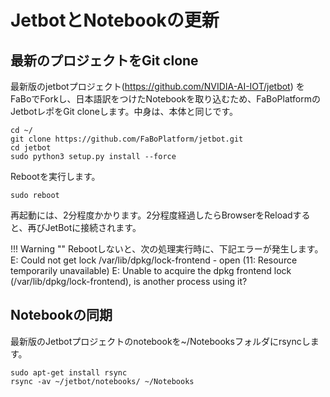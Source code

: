 # JetbotとNotebookの更新

## 最新のプロジェクトをGit clone

最新版のjetbotプロジェクト(https://github.com/NVIDIA-AI-IOT/jetbot) をFaBoでForkし、日本語訳をつけたNotebookを取り込むため、FaBoPlatformのJetbotレポをGit cloneします。中身は、本体と同じです。

```
cd ~/
git clone https://github.com/FaBoPlatform/jetbot.git
cd jetbot
sudo python3 setup.py install --force 
```

Rebootを実行します。

```
sudo reboot
```

再起動には、2分程度かかります。2分程度経過したらBrowserをReloadすると、再びJetBotに接続されます。

!!! Warning ""
	Rebootしないと、次の処理実行時に、下記エラーが発生します。
	E: Could not get lock /var/lib/dpkg/lock-frontend - open (11: Resource temporarily unavailable)
	E: Unable to acquire the dpkg frontend lock (/var/lib/dpkg/lock-frontend), is another process using it?

## Notebookの同期

最新版のJetbotプロジェクトのnotebookを~/Notebooksフォルダにrsyncします。

```
sudo apt-get install rsync
rsync -av ~/jetbot/notebooks/ ~/Notebooks
```
